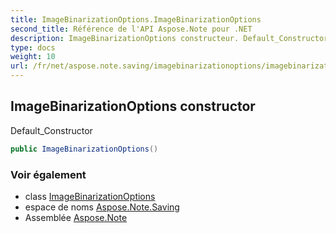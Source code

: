 ```yaml
---
title: ImageBinarizationOptions.ImageBinarizationOptions
second_title: Référence de l'API Aspose.Note pour .NET
description: ImageBinarizationOptions constructeur. Default_Constructor
type: docs
weight: 10
url: /fr/net/aspose.note.saving/imagebinarizationoptions/imagebinarizationoptions/
---
```

## ImageBinarizationOptions constructor

Default_Constructor

```csharp
public ImageBinarizationOptions()
```

### Voir également

* class [ImageBinarizationOptions](../)
* espace de noms [Aspose.Note.Saving](../../imagebinarizationoptions/)
* Assemblée [Aspose.Note](../../../)


